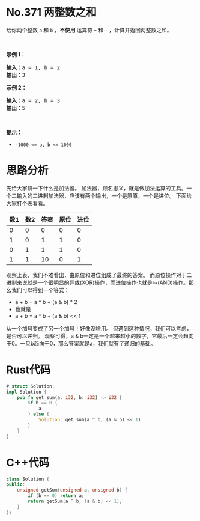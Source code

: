 # No.371 两整数之和
<p>给你两个整数 <code>a</code> 和 <code>b</code> ，<strong>不使用 </strong>运算符&nbsp;<code>+</code> 和&nbsp;<code>-</code>&nbsp;​​​​​​​，计算并返回两整数之和。</p>

<p>&nbsp;</p>

<p><strong>示例 1：</strong></p>

<pre><strong>输入：</strong>a = 1, b = 2
<strong>输出：</strong>3
</pre>

<p><strong>示例 2：</strong></p>

<pre><strong>输入：</strong>a = 2, b = 3
<strong>输出：</strong>5
</pre>

<p>&nbsp;</p>

<p><strong>提示：</strong></p>

<ul>
	<li><code>-1000 &lt;= a, b &lt;= 1000</code></li>
</ul>

# 思路分析
先给大家讲一下什么是加法器。
加法器，顾名思义，就是做加法运算的工具。一个二输入的二进制加法器，应该有两个输出，一个是原原，一个是进位。
下面给大家打个表看看。  

数1|数2|答案|原位|进位
--|--|--|--|--
0|0|0|0|0
1|0|1|1|0
0|1|1|1|0
1|1|10|0|1

观察上表，我们不难看出，由原位和进位组成了最终的答案。
而原位操作对于二进制来说就是一个很明显的异或(XOR)操作，而进位操作也就是与(AND)操作。那么我们可以得到一个等式：  

- a + b = a ^ b + (a & b) * 2
- 也就是
- a + b = a ^ b + (a & b) << 1

从一个加号变成了另一个加号！好像没啥用。
但遇到这种情况，我们可以考虑，是否可以递归。
观察可得，a & b一定是一个越来越小的数字，它最后一定会趋向于0。一旦b趋向于0，那么答案就是a，我们就有了递归的基础。
# Rust代码
```rust
# struct Solution;
impl Solution {
    pub fn get_sum(a: i32, b: i32) -> i32 {
        if b == 0 {
            a
        } else {
            Solution::get_sum(a ^ b, (a & b) << 1)
        }
    }
}
```
# C++代码
```cpp
class Solution {
public:
    unsigned getSum(unsigned a, unsigned b) {
        if (b == 0) return a;
        return getSum(a ^ b, (a & b) << 1);
    }
};
```